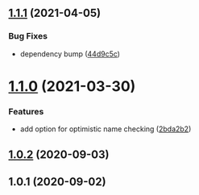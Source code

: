 ## [1.1.1](https://github.com/bconnorwhite/is-name-taken/compare/v1.1.0...v1.1.1) (2021-04-05)


### Bug Fixes

* dependency bump ([44d9c5c](https://github.com/bconnorwhite/is-name-taken/commit/44d9c5c8b140e7053786066a104c51e40b9a96df))



# [1.1.0](https://github.com/bconnorwhite/is-name-taken/compare/v1.0.2...v1.1.0) (2021-03-30)


### Features

* add option for optimistic name checking ([2bda2b2](https://github.com/bconnorwhite/is-name-taken/commit/2bda2b2b3e8e22bd59c1e4bd1cd3b047f433c534))



## [1.0.2](https://github.com/bconnorwhite/is-name-taken/compare/v1.0.1...v1.0.2) (2020-09-03)



## 1.0.1 (2020-09-02)



